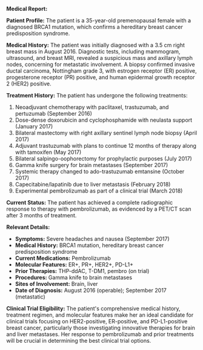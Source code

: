 **Medical Report:**

**Patient Profile:**
The patient is a 35-year-old premenopausal female with a diagnosed BRCA1 mutation, which confirms a hereditary breast cancer predisposition syndrome.

**Medical History:**
The patient was initially diagnosed with a 3.5 cm right breast mass in August 2016. Diagnostic tests, including mammogram, ultrasound, and breast MRI, revealed a suspicious mass and axillary lymph nodes, concerning for metastatic involvement. A biopsy confirmed invasive ductal carcinoma, Nottingham grade 3, with estrogen receptor (ER) positive, progesterone receptor (PR) positive, and human epidermal growth receptor 2 (HER2) positive.

**Treatment History:**
The patient has undergone the following treatments:

1. Neoadjuvant chemotherapy with paclitaxel, trastuzumab, and pertuzumab (September 2016)
2. Dose-dense doxorubicin and cyclophosphamide with neulasta support (January 2017)
3. Bilateral mastectomy with right axillary sentinel lymph node biopsy (April 2017)
4. Adjuvant trastuzumab with plans to continue 12 months of therapy along with tamoxifen (May 2017)
5. Bilateral salpingo-oophorectomy for prophylactic purposes (July 2017)
6. Gamma knife surgery for brain metastases (September 2017)
7. Systemic therapy changed to ado-trastuzumab emtansine (October 2017)
8. Capecitabine/lapatinib due to liver metastasis (February 2018)
9. Experimental pembrolizumab as part of a clinical trial (March 2018)

**Current Status:**
The patient has achieved a complete radiographic response to therapy with pembrolizumab, as evidenced by a PET/CT scan after 3 months of treatment.

**Relevant Details:**

* **Symptoms:** Severe headaches and nausea (September 2017)
* **Medical History:** BRCA1 mutation, hereditary breast cancer predisposition syndrome
* **Current Medications:** Pembrolizumab
* **Molecular Features:** ER+, PR+, HER2+, PD-L1+
* **Prior Therapies:** THP-ddAC, T-DM1, pembro (on trial)
* **Procedures:** Gamma knife to brain metastases
* **Sites of Involvement:** Brain, liver
* **Date of Diagnosis:** August 2016 (operable); September 2017 (metastatic)

**Clinical Trial Eligibility:**
The patient's comprehensive medical history, treatment regimen, and molecular features make her an ideal candidate for clinical trials focusing on HER2-positive, ER-positive, and PD-L1-positive breast cancer, particularly those investigating innovative therapies for brain and liver metastases. Her response to pembrolizumab and prior treatments will be crucial in determining the best clinical trial options.